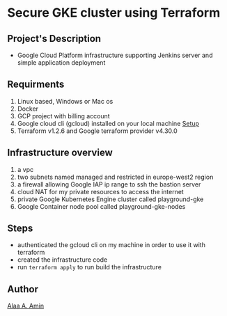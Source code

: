 # Secure GKE cluster using Terraform

## Project's Description

- Google Cloud Platform infrastructure supporting Jenkins server and simple application deployment


## Requirments

1. Linux based, Windows or Mac os
2. Docker
3. GCP project with billing account
4. Google cloud cli (gcloud) installed on your local machine [ Setup ](https://cloud.google.com/sdk/docs/install)
5. Terraform v1.2.6 and Google terraform provider v4.30.0


## Infrastructure overview

1. a vpc
2. two subnets named managed and restricted in europe-west2 region
3. a firewall allowing Google IAP ip range to ssh the bastion server
4. cloud NAT for my private resources to access the internet
5. private Google Kubernetes Engine cluster called playground-gke
6. Google Container node pool called playground-gke-nodes


## Steps

- authenticated the gcloud cli on my machine in order to use it with terraform
- created the infrastructure code
- run `terraform apply` to run build the infrastructure


## Author

[Alaa A. Amin](https://www.linkedin.com/in/alaaamin-swe/)

